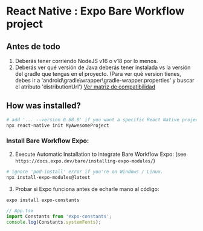 # React Native : Expo Bare Workflow project

## Antes de todo
1. Deberás tener corriendo NodeJS v16 o v18 por lo menos.
2. Deberás ver qué versión de Java deberás tener instalada vs la versión del gradle que tengas en el proyecto.
(Para ver qué version tienes, debes ir a 'android\gradle\wrapper\gradle-wrapper.properties' y buscar el atributo 'distributionUrl')
[Ver matriz de compatibilidad](https://docs.gradle.org/current/userguide/compatibility.html)

## How was installed?

```bash
# add '... --version 0.68.0' if you want a specific React Native project version.
npx react-native init MyAwesomeProject

```
### Install Bare Workflow Expo:
2. Execute Automatic Installation to integrate Bare Workflow Expo: (see `https://docs.expo.dev/bare/installing-expo-modules/`)

```bash
# ignore 'pod-install' error if you're on Windows / Linux.
npx install-expo-modules@latest
```

3. Probar si Expo funciona antes de echarle mano al código:

```bash
expo install expo-constants
```

```javascript
// App.tsx
import Constants from 'expo-constants';
console.log(Constants.systemFonts);
```